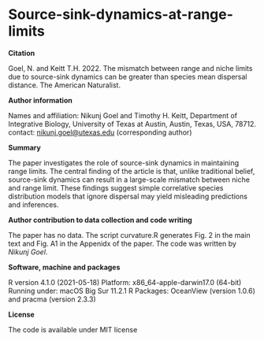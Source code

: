# Source-sink-dynamics-at-range-limits
**Citation**

Goel, N. and Keitt T.H. 2022. The mismatch between range and niche limits due to source-sink dynamics can be greater than species mean dispersal distance. The American Naturalist.


**Author information**

Names and affiliation: Nikunj Goel and Timothy H. Keitt, Department of Integrative Biology, University of Texas at Austin, Austin, Texas, USA, 78712.
contact: nikunj.goel@utexas.edu (corresponding author)

**Summary**

The paper investigates the role of source-sink dynamics in maintaining range limits. The central finding of the article is that, unlike traditional belief, source-sink dynamics can result in a large-scale mismatch between niche and range limit. These findings suggest simple correlative species distribution models that ignore dispersal may yield misleading predictions and inferences.

**Author contribution to data collection and code writing**

The paper has no data. The script curvature.R generates Fig. 2 in the main text and Fig. A1 in the Appenidx of the paper. The code was written by _Nikunj Goel_.

**Software, machine and packages**

R version 4.1.0 (2021-05-18)
Platform: x86_64-apple-darwin17.0 (64-bit)
Running under: macOS Big Sur 11.2.1
R Packages: OceanView (version 1.0.6) and pracma (version 2.3.3)   

**License**

The code is available under MIT license
